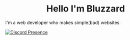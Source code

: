 
<h1 align="center">Hello I'm Bluzzard</h1>

<p>I'm a web developer who makes simple(bad) websites.</p>


[![Discord Presence](https://lanyard-profile-readme.vercel.app/api/874906489440047125)](https://discord.com/users/874906489440047125)
